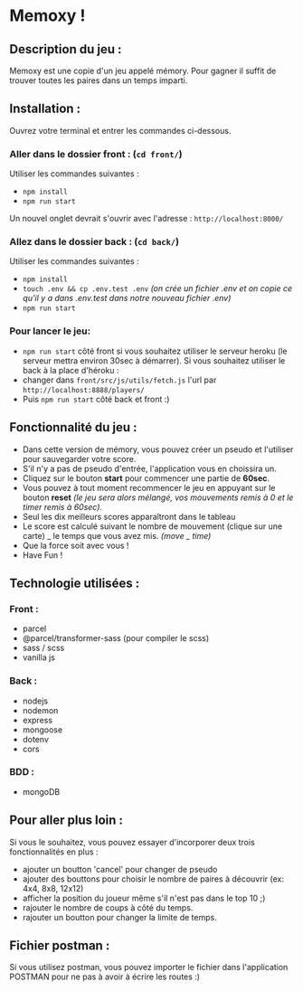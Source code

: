 # Memoxy !

## Description du jeu :

Memoxy est une copie d'un jeu appelé mémory. Pour gagner il suffit de trouver toutes les paires dans un temps imparti.

## Installation :

Ouvrez votre terminal et entrer les commandes ci-dessous.

### Aller dans le dossier front : (`cd front/`)

Utiliser les commandes suivantes :

- `npm install`
- `npm run start`

Un nouvel onglet devrait s'ouvrir avec l'adresse : `http://localhost:8000/`

### Allez dans le dossier back : (`cd back/`)

Utiliser les commandes suivantes :

- `npm install`
- `touch .env && cp .env.test .env` _(on crée un fichier .env et on copie ce qu'il y a dans .env.test dans notre nouveau fichier .env)_
- `npm run start`

### Pour lancer le jeu:

- `npm run start` côté front si vous souhaitez utiliser le serveur heroku (le serveur mettra environ 30sec à démarrer).
  Si vous souhaitez utiliser le back à la place d'héroku :
- changer dans `front/src/js/utils/fetch.js` l'url par `http://localhost:8888/players/`
- Puis `npm run start` côté back et front :)

## Fonctionnalité du jeu :

- Dans cette version de mémory, vous pouvez créer un pseudo et l'utiliser pour sauvegarder votre score.
- S'il n'y a pas de pseudo d'entrée, l'application vous en choissira un.
- Cliquez sur le bouton **start** pour commencer une partie de **60sec**.
- Vous pouvez à tout moment recommencer le jeu en appuyant sur le bouton **reset** _(le jeu sera alors mélangé, vos mouvements remis à 0 et le timer remis à 60sec)_.
- Seul les dix meilleurs scores apparaîtront dans le tableau
- Le score est calculé suivant le nombre de mouvement (clique sur une carte) _ le temps que vous avez mis. _(move _ time)_
- Que la force soit avec vous !
- Have Fun !

## Technologie utilisées :

### Front :

- parcel
- @parcel/transformer-sass (pour compiler le scss)
- sass / scss
- vanilla js

### Back :

- nodejs
- nodemon
- express
- mongoose
- dotenv
- cors

### BDD :

- mongoDB

## Pour aller plus loin :

Si vous le souhaitez, vous pouvez essayer d'incorporer deux trois fonctionnalités en plus :

- ajouter un boutton 'cancel' pour changer de pseudo
- ajouter des bouttons pour choisir le nombre de paires à découvrir (ex: 4x4, 8x8, 12x12)
- afficher la position du joueur même s'il n'est pas dans le top 10 ;)
- rajouter le nombre de coups à côté du temps.
- rajouter un boutton pour changer la limite de temps.

## Fichier postman :

Si vous utilisez postman, vous pouvez importer le fichier dans l'application POSTMAN pour ne pas à avoir à écrire les routes :)
